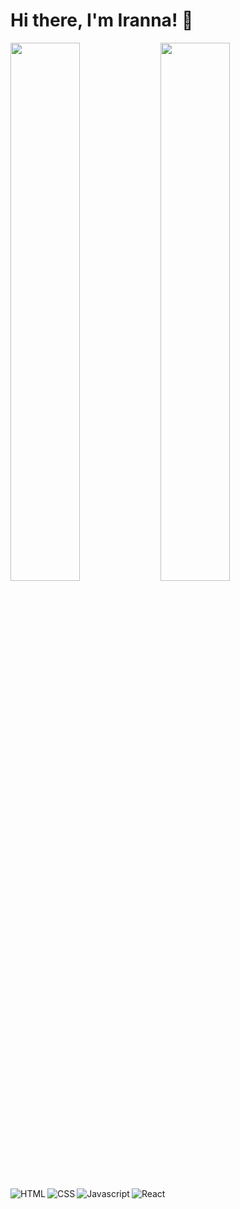 # Hi there, I'm Iranna! 👋


<img align="left" width="47%" src="https://github-readme-stats.vercel.app/api?username=iranna22&show_icons=true&theme=radical" />

<img align="left" width="47%" src="https://github-readme-stats.vercel.app/api/top-langs/?username=iranna22&layout=compact" />




<!-- <img align="left" alt="Java" src="https://img.shields.io/badge/Java-ED8B00?style=for-the-badge&logo=java&logoColor=white"/> -->

<!-- <img align="left" alt="CSS" src="https://img.shields.io/badge/Spring-6DB33F?style=for-the-badge&logo=spring&logoColor=white"/>

<img align="left" alt="CSS" src="https://img.shields.io/badge/Spring%20Boot-6DB33F.svg?style=for-the-badge&logo=Spring-Boot&logoColor=white"/> -->

<img align="left" alt="HTML" src="https://img.shields.io/badge/HTML5-E34F26?style=for-the-badge&logo=html5&logoColor=white"/>

<img align="left" alt="CSS" src="https://img.shields.io/badge/CSS3-1572B6?style=for-the-badge&logo=css3&logoColor=white"/>

<img align="left" alt="Javascript" src="https://img.shields.io/badge/JavaScript-F7DF1E?style=for-the-badge&logo=javascript&logoColor=black"/>

<img align="left" alt="React" src="https://img.shields.io/badge/React-20232A?style=for-the-badge&logo=react&logoColor=61DAFB"/>




